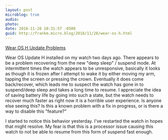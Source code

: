 ```yaml
---
layout: post
microblog: true
audio: 
photo: 
date: 2018-11-28 10:31:57 -0500
guid: http://frankm.micro.blog/2018/11/28/wear-os-h.html
---
```

[Wear OS H Update Problems](https://support.google.com/wearos/thread/639702?hl=en)

Wear OS Update H installed on my watch two days ago. There appears to be a problem recovering from the new "deep sleep" / suspend mode. At intermittent times the watch appears to be unresponsive, basically it looks as though it is frozen after I attempt to wake it by either moving my arm, tapping the screen or pressing the crown. Eventually it does come back/recover, which leads me to suspect the watch has gone in to suspend/deep sleep and takes a long time to resume. I appreciate the idea of saving battery life by going into such a state, but the watch needs to recover much faster as right now it is a horrible user experience. Is anyone else seeing this? Is this a known problem with a fix in progress, or is there a way to disable this "feature?"

I started to notice this behavior yesterday. I've restarted the watch in hopes that might resolve. My fear is that this is a processor issue causing this watch to not be able to resume from this form of suspend fast enough.
